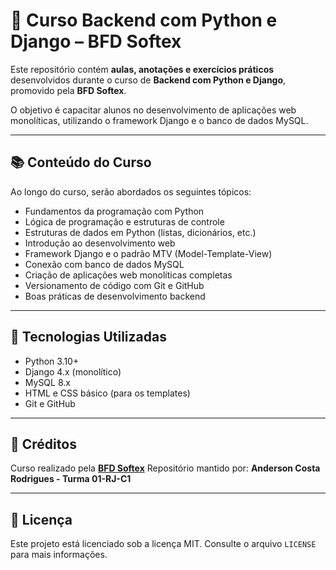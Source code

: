 # 🐍 Curso Backend com Python e Django – BFD Softex

Este repositório contém **aulas, anotações e exercícios práticos** desenvolvidos durante o curso de **Backend com Python e Django**, promovido pela **BFD Softex**.

O objetivo é capacitar alunos no desenvolvimento de aplicações web monolíticas, utilizando o framework Django e o banco de dados MySQL.

---

## 📚 Conteúdo do Curso

Ao longo do curso, serão abordados os seguintes tópicos:

- Fundamentos da programação com Python
- Lógica de programação e estruturas de controle
- Estruturas de dados em Python (listas, dicionários, etc.)
- Introdução ao desenvolvimento web
- Framework Django e o padrão MTV (Model-Template-View)
- Conexão com banco de dados MySQL
- Criação de aplicações web monolíticas completas
- Versionamento de código com Git e GitHub
- Boas práticas de desenvolvimento backend

---

## 🚀 Tecnologias Utilizadas

- Python 3.10+
- Django 4.x (monolítico)
- MySQL 8.x
- HTML e CSS básico (para os templates)
- Git e GitHub

---

## 📌 Créditos

Curso realizado pela **[BFD Softex](https://moodle.softexpe.org.br/)**
Repositório mantido por: **Anderson Costa Rodrigues - Turma 01-RJ-C1**

---

## 📖 Licença

Este projeto está licenciado sob a licença MIT.
Consulte o arquivo `LICENSE` para mais informações.
